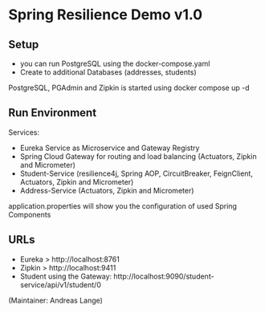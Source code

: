 # Spring Resilience Demo v1.0

## Setup
- you can run PostgreSQL using the docker-compose.yaml
- Create to additional Databases (addresses, students)

PostgreSQL, PGAdmin and Zipkin is started using docker compose up -d


## Run Environment

Services:
- Eureka Service as Microservice and Gateway Registry
- Spring Cloud Gateway for routing and load balancing (Actuators, Zipkin and Micrometer)
- Student-Service (resilience4j, Spring AOP, CircuitBreaker, FeignClient, Actuators, Zipkin and Micrometer)
- Address-Service (Actuators, Zipkin and Micrometer)

application.properties will show you the configuration of used Spring Components

## URLs
- Eureka > http://localhost:8761
- Zipkin > http://localhost:9411
- Student using the Gateway: http://localhost:9090/student-service/api/v1/student/0



(Maintainer: Andreas Lange)